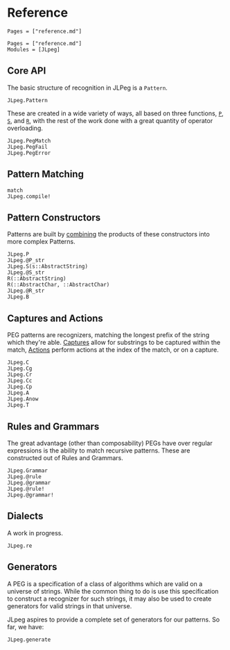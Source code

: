 # Reference

```@contents
Pages = ["reference.md"]
```

```@index
Pages = ["reference.md"]
Modules = [JLpeg]
```


## Core API

The basic structure of recognition in JLPeg is a `Pattern`.

```@docs
JLpeg.Pattern
```

These are created in a wide variety of ways, all based on three functions,
[`P`](@ref), [`S`](@ref), and [`R`](@ref), with the rest of the work done with a
great quantity of operator overloading.

```@docs
JLpeg.PegMatch
JLpeg.PegFail
JLpeg.PegError
```

## Pattern Matching

```@docs
match
JLpeg.compile!
```

## Pattern Constructors

Patterns are built by [combining](index.md#Combination) the products of these constructors
into more complex Patterns.

```@docs
JLpeg.P
JLpeg.@P_str
JLpeg.S(s::AbstractString)
JLpeg.@S_str
R(::AbstractString)
R(::AbstractChar, ::AbstractChar)
JLpeg.@R_str
JLpeg.B
```

## Captures and Actions

PEG patterns are recognizers, matching the longest prefix of the string which they're
able.  [Captures](index.md#captures) allow for substrings to be captured within the
match, [Actions](index.md#Actions) perform actions at the index of the match, or on a
capture.

```@docs
JLpeg.C
JLpeg.Cg
JLpeg.Cr
JLpeg.Cc
JLpeg.Cp
JLpeg.A
JLpeg.Anow
JLpeg.T
```

## Rules and Grammars

The great advantage (other than composability) PEGs have over regular expressions is
the ability to match recursive patterns.  These are constructed out of Rules and Grammars.

```@docs
JLpeg.Grammar
JLpeg.@rule
JLpeg.@grammar
JLpeg.@rule!
JLpeg.@grammar!
```

## Dialects

A work in progress.

```@docs
JLpeg.re
```

## Generators

A PEG is a specification of a class of algorithms which are valid on a universe of
strings.  While the common thing to do is use this specification to construct a recognizer
for such strings, it may also be used to create generators for valid strings in that universe.

JLpeg aspires to provide a complete set of generators for our patterns. So far, we have:

```@docs
JLpeg.generate
```
